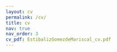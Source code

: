 ```yaml
---
layout: cv
permalink: /cv/
title: cv
nav: true
nav_order: 3
cv_pdf: EstibalizGomezdeMariscal_cv.pdf
---
```

